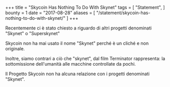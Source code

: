 +++
title = "Skycoin Has Nothing To Do With Skynet"
tags = [
    "Statement",
]
bounty = 1
date = "2017-08-28"
aliases = [
	"/statement/skycoin-has-nothing-to-do-with-skynet/"
]
+++

Recentemente ci è stato chiesto a riguardo di altri progetti denominati "Skynet" o "Superskynet"

Skycoin non ha mai usato il nome "Skynet" perché è un cliché e non originale.

Inoltre, siamo contrari a ciò che "skynet", dal film Terminator rappresenta:
la sottomissione dell'umanità alle macchine controllate da pochi.

Il Progetto Skycoin non ha alcuna relazione con i progetti denominati "Skynet".
